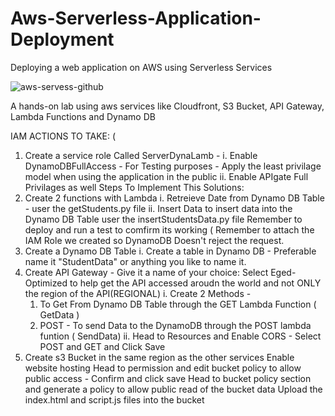 # Aws-Serverless-Application-Deployment
Deploying a web application on AWS using Serverless Services

![aws-servess-github](https://github.com/prince-amponsah/Aws-Serverless-Application-Deployment/assets/1629130/177f3c80-73f0-4219-9f75-844eba6b9b64)


A hands-on lab using aws services like Cloudfront, S3 Bucket, API Gateway, Lambda Functions and Dynamo DB

IAM ACTIONS TO TAKE: (
1. Create a service role Called ServerDynaLamb -
   i. Enable DynamoDBFullAccess - For Testing purposes - Apply the least privilage model when using the application in the public
   ii. Enable APIgate Full Privilages as well
Steps To Implement This Solutions:
1. Create 2 functions with Lambda
  i.  Retreieve Date from Dynamo DB Table - user the getStudents.py file
  ii. Insert Data to insert data into the Dynamo DB Table user the insertStudentsData.py file
Remember to deploy and run a test to comfirm its working ( Remember to attach the IAM Role we created so DynamoDB Doesn't reject the request.
3. Create a Dynamo DB Table
   i. Create a table in Dynamo DB - Preferable name it "StudentData" or anything you like to name it.
4. Create API Gateway - Give it a name of your choice:
   Select Eged-Optimized to help get the API accessed aroudn the world and not ONLY the region of the API(REGIONAL)
   i. Create 2 Methods -
     1. To Get From Dynamo DB Table through the GET Lambda Function ( GetData )
     2. POST - To send Data to the DynamoDB through the POST lambda funtion ( SendData)
  ii. Head to Resources and Enable CORS - Select POST and GET and Click Save
5. Create s3 Bucket in the same region as the other services
   Enable website hosting
   Head to permission and edit bucket policy to allow public access - Confirm and click save
   Head to bucket policy section and generate a policy to allow public read of the bucket data
   Upload the index.html and script.js files into the bucket
